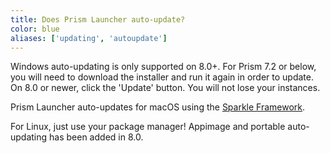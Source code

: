 ```yaml
---
title: Does Prism Launcher auto-update?
color: blue
aliases: ['updating', 'autoupdate']
---
```


Windows auto-updating is only supported on 8.0+. For Prism 7.2 or below, you will need to download the installer and run it again in order to update. On 8.0 or newer, click the 'Update' button. You will not lose your instances.

Prism Launcher auto-updates for macOS using the [Sparkle Framework](https://sparkle-project.org/).

For Linux, just use your package manager! Appimage and portable auto-updating has been added in 8.0.
